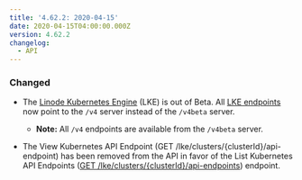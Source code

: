 ```yaml
---
title: '4.62.2: 2020-04-15'
date: 2020-04-15T04:00:00.000Z
version: 4.62.2
changelog:
  - API
---
```


### Changed
- The [Linode Kubernetes Engine](https://www.linode.com/products/kubernetes/) (LKE) is out of Beta. All [LKE endpoints](/api/v4/lke-clusters) now point to the `/v4` server instead of the `/v4beta` server.
  - **Note:** All `/v4` endpoints are available from the `/v4beta` server.

- The View Kubernetes API Endpoint  (GET /lke/clusters/{clusterId}/api-endpoint) has been removed from the API in favor of the List Kubernetes API Endpoints ([GET /lke/clusters/{clusterId}/api-endpoints](/api/v4/lke-clusters-cluster-id-api-endpoints)) endpoint.